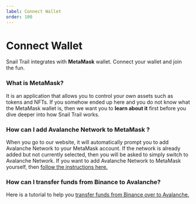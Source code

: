 ```yaml
---
label: Connect Wallet
order: 100
---
```


# Connect Wallet

Snail Trail integrates with **MetaMask** wallet. Connect your wallet and join the fun.

### What is MetaMask?
It is an application that allows you to control your own assets such as tokens and NFTs. If you somehow ended up here and you do not know what the MetaMask wallet is, then we want you to **learn about it** first before you dive deeper into how Snail Trail works.

### How can I add Avalanche Network to MetaMask ?
When you go to our website, it will automatically prompt you to add Avalanche Network to your MetaMask account. If the network is already added but not currently selected, then you will be asked to simply switch to Avalanche Network.
If you want to add Avalanche Network to MetaMask yourself, then [follow the instructions here.](https://support.avax.network/en/articles/4626956-how-do-i-set-up-metamask-on-avalanche)


### How can I transfer funds from Binance to Avalanche?
Here is a tutorial to help you [transfer funds from Binance over to Avalanche.](https://pangolin.exchange/tutorials/getting-started/)

